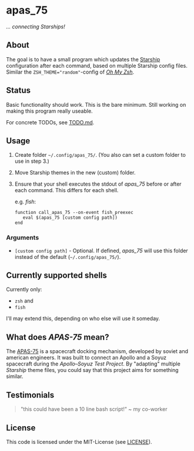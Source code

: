 # apas_75
_... connecting Starships!_

## About
The goal is to have a small program which updates the [Starship](https://starship.rs/)
configuration after each command, based on multiple Starship config files.
Similar the `ZSH_THEME="random"`-config of [_Oh My Zsh_](https://ohmyz.sh/).

## Status
Basic functionality should work. This is the bare minimum.
Still working on making this program really useable.

For concrete TODOs, see [TODO.md](TODO.md).

## Usage
1. Create folder `~/.config/apas_75/`. (You also can set a custom folder to use in step 3.)
2. Move Starship themes in the new (custom) folder.
3. Ensure that your shell executes the stdout of _apas\_75_ before or after each command.
   This differs for each shell.

   e.g. _fish_:
   ```fish
   function call_apas_75 --on-event fish_preexec
      eval $(apas_75 [custom config path])
   end
   ```

### Arguments
* `[custom config path]` - Optional. If defined, _apas\_75_ will use this folder instead of 
  the default (`~/.config/apas_75/`).

## Currently supported shells
Currently only:

- `zsh` and
- `fish`

I'll may extend this, depending on who else will use it someday.

## What does _APAS-75_ mean?
The [APAS-75](https://en.wikipedia.org/wiki/Androgynous_Peripheral_Attach_System#APAS-75)
is a spacecraft docking mechanism, developed by soviet and american engineers. It was
built to connect an Apollo and a Soyuz spacecraft during the _Apollo–Soyuz Test Project_.
By "adapting" multiple _Starship_ theme files, you could say that this project aims for
something similar.

## Testimonials

> "this could have been a 10 line bash script!" ~ my co-worker

## License
This code is licensed under the MIT-License (see [LICENSE](LICENSE)).
